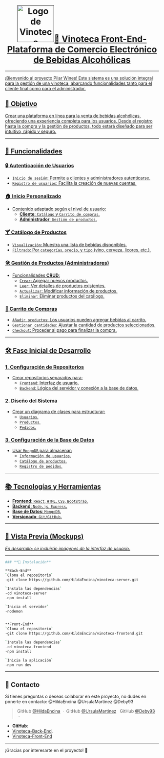 <h1 align="center">
  <br>
  <a href=""><img src="https://drive.google.com/uc?export=view&id=1ZAB0cuvjDPO1wcQ0mV6IEjY0d2aYCur8" alt="Logo de Vinoteca" width="120></a>
</h1>

# 🥂 Vinoteca Front-End- Plataforma de Comercio Electrónico de Bebidas Alcohólicas 

---
¡Bienvenido al proyecto Pilar Wines! Este sistema es una solución integral para la gestión de una vinoteca, abarcando funcionalidades tanto para el cliente final como para el administrador.

## **🎯 Objetivo**
Crear una plataforma en línea para la venta de bebidas alcohólicas, ofreciendo una experiencia completa para los usuarios. Desde el registro hasta la compra y la gestión de productos, todo estará diseñado para ser intuitivo, rápido y seguro.

---

## **🚀 Funcionalidades**

### **🔒 Autenticación de Usuarios**

- `Inicio de sesión`: Permite a clientes y administradores autenticarse.  
- `Registro de usuarios`: Facilita la creación de nuevas cuentas.  

### **🏠 Inicio Personalizado**
- Contenido adaptado según el nivel de usuario:
  - **Cliente**: `Catálogo` y `Carrito de compras`.  
  - **Administrador**: `Gestión de productos`.  

### **🍸 Catálogo de Productos**
- `Visualización`: Muestra una lista de bebidas disponibles.  
- `Filtrado`: Por `categorías`, `precio`, y `tipo` (vino, cerveza, licores, etc.).  

### **🛠 Gestión de Productos (Administradores)**
- Funcionalidades **CRUD**:
  - `Crear`: Agregar nuevos productos.  
  - `Leer`: Ver detalles de productos existentes.  
  - `Actualizar`: Modificar información de productos.  
  - `Eliminar`: Eliminar productos del catálogo.  

### **🛒 Carrito de Compras**
- `Añadir productos`: Los usuarios pueden agregar bebidas al carrito.  
- `Gestionar cantidades`: Ajustar la cantidad de productos seleccionados.  
- `Checkout`: Proceder al pago para finalizar la compra.  

---

## **🛠️ Fase Inicial de Desarrollo**

### **1. Configuración de Repositorios**
- Crear repositorios separados para:  
  - `Frontend`: Interfaz de usuario.  
  - `Backend`: Lógica del servidor y conexión a la base de datos.  

### **2. Diseño del Sistema**
- Crear un diagrama de clases para estructurar:
  - `Usuarios`.  
  - `Productos`.  
  - `Pedidos`.  

### **3. Configuración de la Base de Datos**
- Usar `MongoDB` para almacenar:
  - `Información de usuarios`.  
  - `Catálogo de productos`.  
  - `Registro de pedidos`.  

---

## **📚 Tecnologías y Herramientas**
- **Frontend**: `React`, `HTML`, `CSS`, `Bootstrap`.  
- **Backend**: `Node.js`, `Express`.  
- **Base de Datos**: `MongoDB`.  
- **Versionado**: `Git/GitHub`.  

---

## **📌 Vista Previa (Mockups)**

_En desarrollo: se incluirán imágenes de la interfaz de usuario._  

---
```bash
### **🚀 Instalación**

**Back-End**
`Clona el repositorio`
-git clone https://github.com/HildaEncina/vinoteca-server.git

`Instala las dependencias`
-cd vinoteca-server
-npm install

`Inicia el servidor`
-nodemon


**Front-End**
`Clona el repositorio`
-git clone https://github.com/HildaEncina/vinoteca-frontend.git

`Instala las dependencias`
-cd vinoteca-frontend
-npm install

`Inicia la aplicación`
-npm run dev 
```
---
## **📩 Contacto**
Si tienes preguntas o deseas colaborar en este proyecto, no dudes en ponerte en contacto:
@HildaEncina
@UrsulaMartinez
@Deby93

> GitHub [@HildaEncina](https://github.com/HildaEncina) &nbsp;&middot;&nbsp;
> GitHub [@UrsulaMartinez](https://github.com/UrsulaMartinez) &nbsp;
> GitHub [@Deby93](https://github.com/Deby93) &nbsp;&middot;&nbsp;

- **GitHub**:
-  [Vinoteca-Back-End](https://github.com/HildaEncina/vinoteca-server/).
-  [Vinoteca-Front-End](https://github.com/HildaEncina/vinoteca-frontend)

---

¡Gracias por interesarte en el proyecto! 🍷
